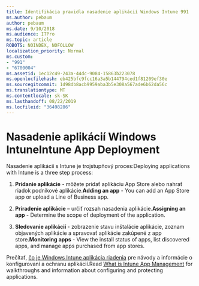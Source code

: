 ```yaml
---
title: Identifikácia pravidla nasadenie aplikácií Windows Intune 991
ms.author: pebaum
author: pebaum
ms.date: 9/10/2018
ms.audience: ITPro
ms.topic: article
ROBOTS: NOINDEX, NOFOLLOW
localization_priority: Normal
ms.custom:
- "991"
- "6700004"
ms.assetid: 1ec12c49-243a-44dc-9084-15863b223078
ms.openlocfilehash: eb425bfc9fcc16a3a5b144794ced1f81209ef30e
ms.sourcegitcommit: 1d98db8acb9959aba3b5e308a567ade6b62da56c
ms.translationtype: MT
ms.contentlocale: sk-SK
ms.lasthandoff: 08/22/2019
ms.locfileid: "36498286"
---
```

# <a name="intune-app-deployment"></a><span data-ttu-id="32df6-102">Nasadenie aplikácií Windows Intune</span><span class="sxs-lookup"><span data-stu-id="32df6-102">Intune App Deployment</span></span>

<span data-ttu-id="32df6-103">Nasadenie aplikácií s Intune je trojstupňový proces:</span><span class="sxs-lookup"><span data-stu-id="32df6-103">Deploying applications with Intune is a three step process:</span></span>
  
1. <span data-ttu-id="32df6-104">**Pridanie aplikácie** - môžete pridať aplikáciu App Store alebo nahrať riadok podnikové aplikácie.</span><span class="sxs-lookup"><span data-stu-id="32df6-104">**Adding an app** - You can add an App Store app or upload a Line of Business app.</span></span>

2. <span data-ttu-id="32df6-105">**Priradenie aplikácie** – určiť rozsah nasadenia aplikácie.</span><span class="sxs-lookup"><span data-stu-id="32df6-105">**Assigning an app** - Determine the scope of deployment of the application.</span></span>

3. <span data-ttu-id="32df6-106">**Sledovanie aplikácií** - zobrazenie stavu inštalácie aplikácie, zoznam objavených aplikácie a spravovať aplikácie zakúpené z app store.</span><span class="sxs-lookup"><span data-stu-id="32df6-106">**Monitoring apps** - View the install status of apps, list discovered apps, and manage apps purchased from app stores.</span></span>

<span data-ttu-id="32df6-107">Prečítať, [čo je Windows Intune aplikácia riadenia](https://docs.microsoft.com/intune/app-management) pre návody a informácie o konfigurovaní a ochranu aplikácií.</span><span class="sxs-lookup"><span data-stu-id="32df6-107">Read [What is Intune App Management](https://docs.microsoft.com/intune/app-management) for walkthroughs and information about configuring and protecting applications.</span></span>
  